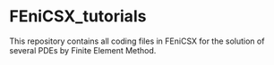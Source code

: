 # FEniCSX_tutorials
This repository contains all coding files in FEniCSX for the solution of several PDEs by Finite Element Method. 
